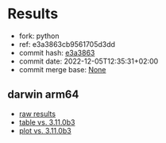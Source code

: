 # Results

- fork: python
- ref: e3a3863cb9561705d3dd
- commit hash: [e3a3863](https://github.com/python/cpython/commit/e3a3863)
- commit date: 2022-12-05T12:35:31+02:00
- commit merge base: [None](https://github.com/python/cpython/commit/None)

## darwin arm64

- [raw results](bm-20221205-darwin-arm64-python-e3a3863cb9561705d3dd-3.12.0a2+-e3a3863.json)
- [table vs. 3.11.0b3](bm-20221205-darwin-arm64-python-e3a3863cb9561705d3dd-3.12.0a2+-e3a3863-vs-3.11.0b3.md)
- [plot vs. 3.11.0b3](bm-20221205-darwin-arm64-python-e3a3863cb9561705d3dd-3.12.0a2+-e3a3863-vs-3.11.0b3.png)

